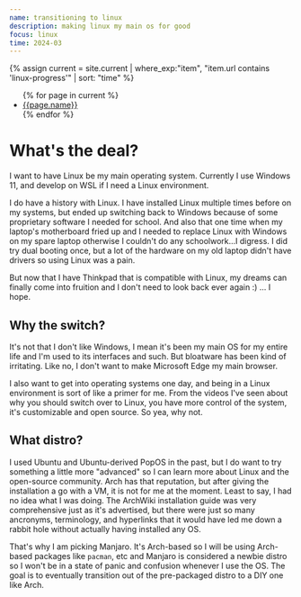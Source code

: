```yaml
---
name: transitioning to linux
description: making linux my main os for good
focus: linux
time: 2024-03
---
```


{% assign current = site.current | where_exp:"item", "item.url contains 'linux-progress'" | sort: "time" %}
<ul>
{% for page in current %}
    <li>
    <a href="{{page.url}}">{{page.name}}</a>
    </li>
{% endfor %}
</ul>

# What's the deal?

I want to have Linux be my main operating system. Currently I use Windows 11,
and develop on WSL if I need a Linux environment.

I do have a history with Linux. I have installed Linux multiple times before 
on my systems, but ended up switching back to Windows because of some 
proprietary software I needed for school. And also that one time when my
laptop's motherboard fried up and I needed to replace Linux with Windows on my
spare laptop otherwise I couldn't do any schoolwork...I digress. I did try dual 
booting once, but a lot of the hardware on my old laptop didn't have drivers so 
using Linux was a pain.

But now that I have Thinkpad that is compatible with Linux, my dreams can
finally come into fruition and I don't need to look back ever again :) ... I
hope.

## Why the switch?

It's not that I don't like Windows, I mean it's been my main OS for my entire
life and I'm used to its interfaces and such. But bloatware has been kind of
irritating. Like no, I don't want to make Microsoft Edge my main browser.

I also want to get into operating systems one day, and being in a Linux
environment is sort of like a primer for me. From the videos I've seen about why
you should switch over to Linux, you have more control of the system, it's
customizable and open source. So yea, why not.

## What distro?

I used Ubuntu and Ubuntu-derived PopOS in the past, but I do want to try something a little more "advanced" so I can learn more about Linux and the open-source community. Arch has that reputation, but after giving the installation a go with a VM, it is not for me at the moment. Least to say, I had no idea what I was doing. The ArchWiki installation guide was very comprehensive just as it's advertised, but there were just so many ancronyms, terminology, and hyperlinks that it would have led me down a rabbit hole without actually having installed any OS.

That's why I am picking Manjaro. It's Arch-based so I will be using Arch-based packages like `pacman`, etc and Manjaro is considered a newbie distro so I won't be in a state of panic and confusion whenever I use the OS. The goal is to eventually transition out of the pre-packaged distro to a DIY one like Arch.

